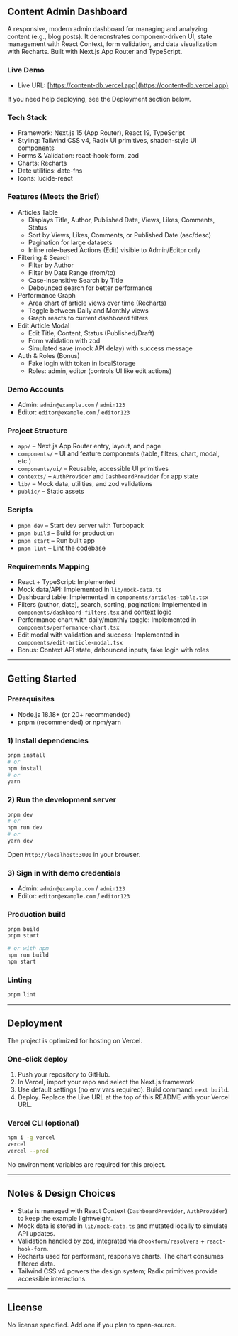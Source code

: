 ## Content Admin Dashboard

A responsive, modern admin dashboard for managing and analyzing content (e.g., blog posts). It demonstrates component-driven UI, state management with React Context, form validation, and data visualization with Recharts. Built with Next.js App Router and TypeScript.

### Live Demo

- Live URL: [https://content-db.vercel.app](https://content-db.vercel.app)

If you need help deploying, see the Deployment section below.

### Tech Stack

- Framework: Next.js 15 (App Router), React 19, TypeScript
- Styling: Tailwind CSS v4, Radix UI primitives, shadcn-style UI components
- Forms & Validation: react-hook-form, zod
- Charts: Recharts
- Date utilities: date-fns
- Icons: lucide-react

### Features (Meets the Brief)

- Articles Table
  - Displays Title, Author, Published Date, Views, Likes, Comments, Status
  - Sort by Views, Likes, Comments, or Published Date (asc/desc)
  - Pagination for large datasets
  - Inline role-based Actions (Edit) visible to Admin/Editor only
- Filtering & Search
  - Filter by Author
  - Filter by Date Range (from/to)
  - Case-insensitive Search by Title
  - Debounced search for better performance
- Performance Graph
  - Area chart of article views over time (Recharts)
  - Toggle between Daily and Monthly views
  - Graph reacts to current dashboard filters
- Edit Article Modal
  - Edit Title, Content, Status (Published/Draft)
  - Form validation with zod
  - Simulated save (mock API delay) with success message
- Auth & Roles (Bonus)
  - Fake login with token in localStorage
  - Roles: admin, editor (controls UI like edit actions)

### Demo Accounts

- Admin: `admin@example.com` / `admin123`
- Editor: `editor@example.com` / `editor123`

### Project Structure

- `app/` – Next.js App Router entry, layout, and page
- `components/` – UI and feature components (table, filters, chart, modal, etc.)
- `components/ui/` – Reusable, accessible UI primitives
- `contexts/` – `AuthProvider` and `DashboardProvider` for app state
- `lib/` – Mock data, utilities, and zod validations
- `public/` – Static assets

### Scripts

- `pnpm dev` – Start dev server with Turbopack
- `pnpm build` – Build for production
- `pnpm start` – Run built app
- `pnpm lint` – Lint the codebase

### Requirements Mapping

- React + TypeScript: Implemented
- Mock data/API: Implemented in `lib/mock-data.ts`
- Dashboard table: Implemented in `components/articles-table.tsx`
- Filters (author, date), search, sorting, pagination: Implemented in `components/dashboard-filters.tsx` and context logic
- Performance chart with daily/monthly toggle: Implemented in `components/performance-chart.tsx`
- Edit modal with validation and success: Implemented in `components/edit-article-modal.tsx`
- Bonus: Context API state, debounced inputs, fake login with roles

---

## Getting Started

### Prerequisites

- Node.js 18.18+ (or 20+ recommended)
- pnpm (recommended) or npm/yarn

### 1) Install dependencies

```bash
pnpm install
# or
npm install
# or
yarn
```

### 2) Run the development server

```bash
pnpm dev
# or
npm run dev
# or
yarn dev
```

Open `http://localhost:3000` in your browser.

### 3) Sign in with demo credentials

- Admin: `admin@example.com` / `admin123`
- Editor: `editor@example.com` / `editor123`

### Production build

```bash
pnpm build
pnpm start

# or with npm
npm run build
npm start
```

### Linting

```bash
pnpm lint
```

---

## Deployment

The project is optimized for hosting on Vercel.

### One-click deploy

1. Push your repository to GitHub.
2. In Vercel, import your repo and select the Next.js framework.
3. Use default settings (no env vars required). Build command: `next build`.
4. Deploy. Replace the Live URL at the top of this README with your Vercel URL.

### Vercel CLI (optional)

```bash
npm i -g vercel
vercel
vercel --prod
```

No environment variables are required for this project.

---

## Notes & Design Choices

- State is managed with React Context (`DashboardProvider`, `AuthProvider`) to keep the example lightweight.
- Mock data is stored in `lib/mock-data.ts` and mutated locally to simulate API updates.
- Validation handled by zod, integrated via `@hookform/resolvers` + `react-hook-form`.
- Recharts used for performant, responsive charts. The chart consumes filtered data.
- Tailwind CSS v4 powers the design system; Radix primitives provide accessible interactions.

---

## License

No license specified. Add one if you plan to open-source.
